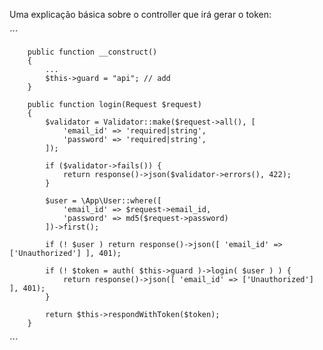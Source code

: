 Uma explicação básica sobre o controller que irá gerar o token:


´´´
        
        public function __construct()
        {
            ...
            $this->guard = "api"; // add
        }
        
        public function login(Request $request)
        {
            $validator = Validator::make($request->all(), [
                'email_id' => 'required|string',
                'password' => 'required|string',
            ]);
        
            if ($validator->fails()) {
                return response()->json($validator->errors(), 422);
            }
        
            $user = \App\User::where([
                'email_id' => $request->email_id,
                'password' => md5($request->password)
            ])->first();
        
            if (! $user ) return response()->json([ 'email_id' => ['Unauthorized'] ], 401);
        
            if (! $token = auth( $this->guard )->login( $user ) ) {
                return response()->json([ 'email_id' => ['Unauthorized'] ], 401);
            }
        
            return $this->respondWithToken($token);
        }
        
´´´